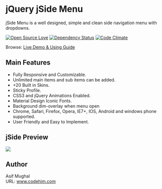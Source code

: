 # jQuery jSide Menu
jSide Menu is a well designed, simple and clean side navigation menu with dropdowns. 

[![Open Source Love](https://badges.frapsoft.com/os/mit/mit.svg?v=102)](https://github.com/ellerbrock/open-source-badge/)
[![Dependency Status](https://david-dm.org/boennemann/badges.svg)](https://david-dm.org/boennemann/badges)
[![Code Climate](https://codeclimate.com/github/boennemann/badges.svg)](https://codeclimate.com/github/boennemann/badges)

Browse: [Live Demo & Using Guide](https://codehimblog.github.io/jquery-jside-menu/)

## Main Features
* Fully Responsive and Customizable.
* Unlimited main items and sub items can be added.
* +20 Built in Skins.
* Sticky Profile.
* CSS3 and jQuery Animations Enabled.
* Material Design Iconic Fonts.
* Background dim-overlay when menu open
* Chrome, Safari, Firefox, Opera, IE7+, IOS, Android and windows phone supported.
* User Friendly and Easy to Implement.

## jSide Preview
<img src="img/preview.jpeg">

## Author
Asif Mughal <br />
URL: www.codehim.com
